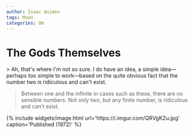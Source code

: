 ```yaml
---
author: Isaac Asimov
tags: Moon
categories: Om
---
```


# The Gods Themselves

<div class="flex gap-1 mt1">
<div markdown='1'>
> Ah, that's where I'm not so sure. I do have an idea, a simple idea—perhaps too simple to work—based on the quite obvious fact that the number two is ridiculous and can't exist.

> Between one and the infinite in cases such as these, there are no sensible numbers. Not only two, but any finite number, is ridiculous and can't exist.
</div>
<div markdown='1'>
{% include widgets/image.html url='https://i.imgur.com/QRVgKZu.jpg' caption='Published (1972)' %}</div>
</div>
